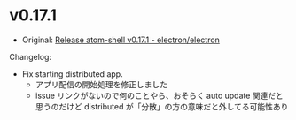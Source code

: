 # v0.17.1

* Original: [Release atom-shell v0.17.1 - electron/electron](https://github.com/electron/electron/releases/tag/v0.17.1)

Changelog:

* Fix starting distributed app.
  * アプリ配信の開始処理を修正しました
  * issue リンクがないので何のことやら、おそらく auto update 関連だと思うのだけど distributed が「分散」の方の意味だと外してる可能性あり

